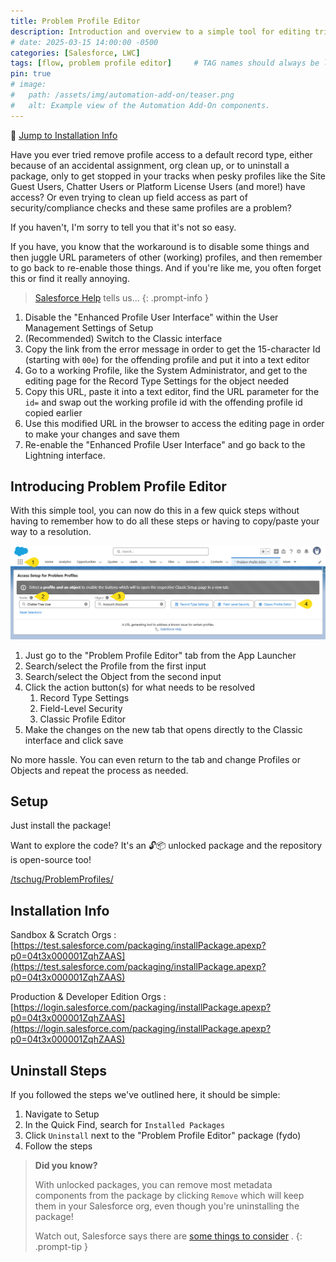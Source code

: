 ```yaml
---
title: Problem Profile Editor
description: Introduction and overview to a simple tool for editing tricky, hard-to-reach profiles.
# date: 2025-03-15 14:00:00 -0500
categories: [Salesforce, LWC]
tags: [flow, problem profile editor]     # TAG names should always be lowercase
pin: true
# image:
#   path: /assets/img/automation-add-on/teaser.png
#   alt: Example view of the Automation Add-On components.
---
```


📢 [Jump to Installation Info](#installation-info)

Have you ever tried remove profile access to a default record type, either because of an accidental assignment, org clean up, or to uninstall a package, only to get stopped in your tracks when pesky profiles like the Site Guest Users, Chatter Users or Platform License Users (and more!) have access?  Or even trying to clean up field access as part of security/compliance checks and these same profiles are a problem?

If you haven't, I'm sorry to tell you that it's not so easy.

If you have, you know that the workaround is to disable some things and then juggle URL parameters of other (working) profiles, and then remember to go back to re-enable those things. And if you're like me, you often forget this or find it really annoying.

> [Salesforce Help](https://help.salesforce.com/s/articleView?id=000385230&type=1) <i class="fa-brands fa-salesforce fa-lg" style="color: #74C0FC;"></i> tells us...
{: .prompt-info }

1. Disable the "Enhanced Profile User Interface" within the User Management Settings of Setup
1. (Recommended) Switch to the Classic interface
1. Copy the link from the error message in order to get the 15-character Id (starting with `00e`) for the offending profile and put it into a text editor
1. Go to a working Profile, like the System Administrator, and get to the editing page for the Record Type Settings for the object needed
1. Copy this URL, paste it into a text editor, find the URL parameter for the `id=` and swap out the working profile id with the offending profile id copied earlier
1. Use this modified URL in the browser to access the editing page in order to make your changes and save them
1. Re-enable the "Enhanced Profile User Interface" and go back to the Lightning interface.

## Introducing Problem Profile Editor

With this simple tool, you can now do this in a few quick steps without having to remember how to do all these steps or having to copy/paste your way to a resolution.

![Quick and Simple](/assets/img/problem-profile-editor/demo.png)

1. Just go to the "Problem Profile Editor" tab from the App Launcher
1. Search/select the Profile from the first input
1. Search/select the Object from the second input
1. Click the action button(s) for what needs to be resolved
   1. Record Type Settings
   1. Field-Level Security
   1. Classic Profile Editor
1. Make the changes on the new tab that opens directly to the Classic interface and click save

No more hassle.  You can even return to the tab and change Profiles or Objects and repeat the process as needed.

## Setup

Just install the package!

Want to explore the code? It's an 🔓📦 unlocked package and the repository is open-source too!

<i class="fab fa-github"></i> [/tschug/ProblemProfiles/](https://github.com/tschug/ProblemProfiles)

## Installation Info

Sandbox & Scratch Orgs
: [https://test.salesforce.com/packaging/installPackage.apexp?p0=04t3x000001ZqhZAAS](https://test.salesforce.com/packaging/installPackage.apexp?p0=04t3x000001ZqhZAAS)

Production & Developer Edition Orgs
: [https://login.salesforce.com/packaging/installPackage.apexp?p0=04t3x000001ZqhZAAS](https://login.salesforce.com/packaging/installPackage.apexp?p0=04t3x000001ZqhZAAS)

## Uninstall Steps

If you followed the steps we've outlined here, it should be simple:

1. Navigate to Setup
1. In the Quick Find, search for `Installed Packages`
1. Click `Uninstall` next to the "Problem Profile Editor" package (fydo)
1. Follow the steps

> **Did you know?**
>
> With unlocked packages, you can remove most metadata components from the package by clicking `Remove` which will keep them in your Salesforce org, even though you're uninstalling the package!
>
> Watch out, Salesforce says there are [some things to consider](https://developer.salesforce.com/docs/atlas.en-us.pkg2_dev.meta/pkg2_dev/sfdx_dev_dev2gp_md_removal_considerations.htm) <i class="fa-brands fa-salesforce fa-lg" style="color: #74C0FC;"></i>.
{: .prompt-tip }